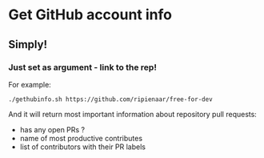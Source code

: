 # Get GitHub account info

## Simply!

### Just set as argument - link to the rep!

For example: 
```shell
./gethubinfo.sh https://github.com/ripienaar/free-for-dev
```

And it will return most important information about repository pull requests:
- has any open PRs ?
- name of most productive contributes
- list of contributors with their PR labels